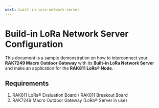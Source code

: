 ```yaml
---
next: built-in-lora-network-server
---
```


#  Build-in LoRa Network Server Configuration

This document is a sample demonstration on how to interconnect your **RAK7249 Macro Outdoor Gateway** with its **Built-in LoRa Network Server** and make an application for the **RAK811 LoRa® Node**.

## Requirements
1. RAK811 LoRa® Evaluation Board / RAK811 Breakout Board
2. RAK7249 Macro Outdoor Gateway (LoRa® Server in use)


